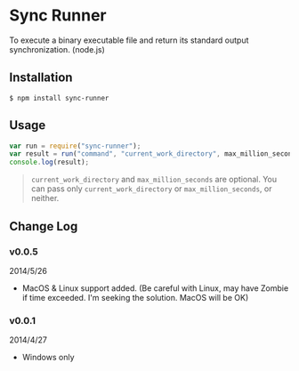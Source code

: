 Sync Runner
==========

To execute a binary executable file and return its standard output synchronization. (node.js)

Installation
----------

```shell
$ npm install sync-runner
```

Usage
----------

```javascript
var run = require("sync-runner");
var result = run("command", "current_work_directory", max_million_seconds);
console.log(result);
```

> `current_work_directory` and `max_million_seconds` are optional. You can pass only `current_work_directory` or `max_million_seconds`, or neither.

Change Log
----------

### v0.0.5

2014/5/26

+ MacOS & Linux support added. (Be careful with Linux, may have Zombie if time exceeded. I'm seeking the solution. MacOS will be OK)

### v0.0.1

2014/4/27

+ Windows only

